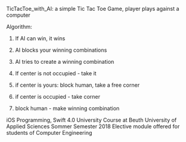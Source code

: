 TicTacToe_with_AI: a simple Tic Tac Toe Game, player plays against a computer

Algorithm:
1. If AI can win, it wins
2. AI blocks your winning combinations
3. AI tries to create a winning combination

4. If center is not occupied - take it
5. if center is yours: block human, take a free corner
6. if center is occupied - take corner
7. block human - make winning combination


iOS Programming, Swift 4.0
University Course at Beuth University of Applied Sciences
Sommer Semester 2018
Elective module offered for students of Computer Engineering

